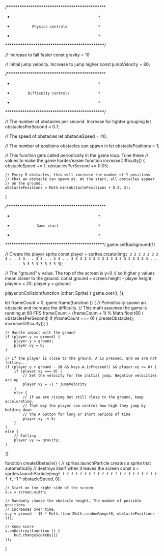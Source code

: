/**********************************************
 *                                            *
 *              Physics controls              *
 *                                            *
 **********************************************/

// Increase to fall faster
const gravity = 10

// Initial jump velocity. Increase to jump higher
const jumpVelocity = 80;


/**********************************************
 *                                            *
 *            Difficulty controls             *
 *                                            *
 **********************************************/

// The number of obstacles per second. Increase for tighter grouping
let obstaclesPerSecond = 0.7;

// The speed of obstacles
let obstacleSpeed = 40;

// The number of positions obstacles can spawn in
let obstaclePositions = 1;

// This function gets called periodically in the game loop. Tune these
// values to make the game harder/easier
function increaseDifficulty() {
    obstacleSpeed += 1;
    obstaclesPerSecond += 0.05;

    // Every 5 obstacles, this will increase the number of Y positions
    // that an obstacle can spawn at. At the start, all obstacles appear
    // on the ground.
    obstaclePositions = Math.min(obstaclePositions + 0.2, 3);
}


/**********************************************
 *                                            *
 *                Game start                  *
 *                                            *
 **********************************************/
game.setBackground(1)

// Create the player sprite
const player = sprites.create(img`
    3 3 3 3 3 3 3 3
    3 . . 3 3 . . 3
    3 . . 3 3 . . 3
    3 3 3 3 3 3 3 3
    3 3 3 3 3 3 3 3
    3 . . . . . . 3
    3 3 3 3 3 3 3 3
`);

// The "ground" y value. The top of the screen is y=0
// so higher y values mean closer to the ground.
const ground = screen.height - player.height;
player.x = 20;
player.y = ground;

player.onCollision(function (other: Sprite) {
    game.over();
});


let frameCount = 0;
game.frame(function () {
    // Periodically spawn an obstacle and increase the difficulty.
    // This math assumes the game is running at 60 FPS
    frameCount = (frameCount + 1) % Math.floor(60 / obstaclesPerSecond)
    if (frameCount === 0) {
        createObstacle();
        increaseDifficulty();
    }

    // Handle impact with the ground
    if (player.y >= ground) {
        player.y = ground;
        player.vy = 0;
    }

    // If the player is close to the ground, A is pressed, and we are not falling...
    if (player.y > ground - 20 && keys.A.isPressed() && player.vy <= 0) {
        if (player.vy === 0) {
            // Set the velocity for the initial jump. Negative velocities are up
            player.vy = -1 * jumpVelocity
        }
        else {
            // If we are rising but still close to the ground, keep accelerating.
            // That way the player can control how high they jump by holding down
            // the A button for long or short periods of time
            player.vy -= 5;
        }
    }
    else {
        // Falling
        player.vy += gravity;
    }
})

function createObstacle() {
    // sprites.launchParticle creates a sprite that automatically
    // destroys itself when it leaves the screen
    const s = sprites.launchParticle(img`
        f f f f f
        f f f f f
        f f f f f
        f f f f f
        f f f f f
        `,
        -1 * obstacleSpeed, 0);

    // Start on the right side of the screen
    s.x = screen.width;

    // Randomly choose the obstacle height. The number of possible positions
    // increases over time.
    s.y = ground - 15 * Math.floor(Math.randomRange(0, obstaclePositions - 1));

    // Keep score
    s.onDestroy(function () {
        hud.changeScoreBy(1)
    });
}